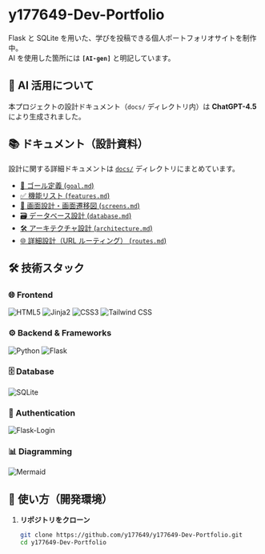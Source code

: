 # y177649-Dev-Portfolio

Flask と SQLite を用いた、学びを投稿できる個人ポートフォリオサイトを制作中。  
AI を使用した箇所には **`[AI-gen]`** と明記しています。

## 🤖 AI 活用について
本プロジェクトの設計ドキュメント（`docs/` ディレクトリ内）は **ChatGPT-4.5** により生成されました。

## 📚 ドキュメント（設計資料）
設計に関する詳細ドキュメントは [`docs/`](docs/) ディレクトリにまとめています。

- [📌 ゴール定義 (`goal.md`)](docs/goal.md)
- [✅ 機能リスト (`features.md`)](docs/features.md)
- [📱 画面設計・画面遷移図 (`screens.md`)](docs/screens.md)
- [🗃 データベース設計 (`database.md`)](docs/database.md)
- [🛠 アーキテクチャ設計 (`architecture.md`)](docs/architecture.md)
- [🌐 詳細設計（URL ルーティング） (`routes.md`)](docs/routes.md)

## 🛠 技術スタック

### 🌐 Frontend
![HTML5](https://img.shields.io/badge/-HTML5-E34F26?style=flat&logo=html5&logoColor=white)
![Jinja2](https://img.shields.io/badge/-Jinja2-B41717?style=flat&logo=jinja&logoColor=white)
![CSS3](https://img.shields.io/badge/-CSS3-1572B6?style=flat&logo=css3&logoColor=white)
![Tailwind CSS](https://img.shields.io/badge/-Tailwind%20CSS-06B6D4?style=flat&logo=tailwindcss&logoColor=white)

### ⚙️ Backend & Frameworks
![Python](https://img.shields.io/badge/-Python-3776AB?style=flat&logo=python&logoColor=white)
![Flask](https://img.shields.io/badge/-Flask-000000?style=flat&logo=flask&logoColor=white)

### 🗄 Database
![SQLite](https://img.shields.io/badge/-SQLite-003B57?style=flat&logo=sqlite&logoColor=white)

### 🔐 Authentication
![Flask-Login](https://img.shields.io/badge/-Flask%20Login-000?style=flat&logo=python&logoColor=white)

### 📊 Diagramming
![Mermaid](https://img.shields.io/badge/-Mermaid-64B587?style=flat&logo=mermaid&logoColor=white)


## 🚀 使い方（開発環境）
1. **リポジトリをクローン**
   ```bash
   git clone https://github.com/y177649/y177649-Dev-Portfolio.git
   cd y177649-Dev-Portfolio
